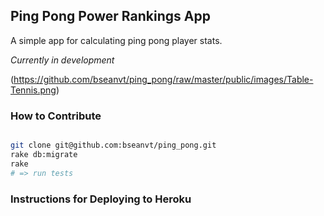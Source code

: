 ## Ping Pong Power Rankings App

A simple app for calculating ping pong player stats.

_Currently in development_

(https://github.com/bseanvt/ping_pong/raw/master/public/images/Table-Tennis.png)

### How to Contribute

```bash

git clone git@github.com:bseanvt/ping_pong.git
rake db:migrate
rake 
# => run tests

```

### Instructions for Deploying to Heroku

